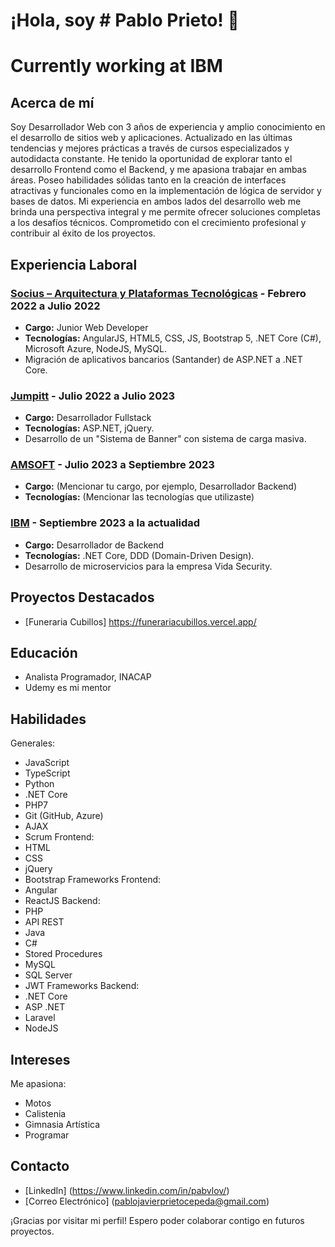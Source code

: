 


# ¡Hola, soy # Pablo Prieto! 👋
# Currently working at IBM

## Acerca de mí
Soy Desarrollador Web con 3 años de experiencia y amplio conocimiento en el desarrollo de sitios web y aplicaciones. Actualizado en las últimas tendencias y mejores prácticas a través de cursos especializados y autodidacta constante. He tenido la oportunidad de explorar tanto el desarrollo Frontend como el Backend, y me apasiona trabajar en ambas áreas. Poseo habilidades sólidas tanto en la creación de interfaces atractivas y funcionales como en la implementación de lógica de servidor y bases de datos. Mi experiencia en ambos lados del desarrollo web me brinda una perspectiva integral y me permite ofrecer soluciones completas a los desafíos técnicos. Comprometido con el crecimiento profesional y contribuir al éxito de los proyectos.

## Experiencia Laboral

### [Socius – Arquitectura y Plataformas Tecnológicas](https://socius.cl/) - Febrero 2022 a Julio 2022
- **Cargo:** Junior Web Developer
- **Tecnologías:** AngularJS, HTML5, CSS, JS, Bootstrap 5, .NET Core (C#), Microsoft Azure, NodeJS, MySQL.
- Migración de aplicativos bancarios (Santander) de ASP.NET a .NET Core.

### [Jumpitt](https://www.jumpitt.com/) - Julio 2022 a Julio 2023
- **Cargo:** Desarrollador Fullstack
- **Tecnologías:** ASP.NET, jQuery.
- Desarrollo de un "Sistema de Banner" con sistema de carga masiva.

### [AMSOFT](https://www.amsoft.cl/) - Julio 2023 a Septiembre 2023
- **Cargo:** (Mencionar tu cargo, por ejemplo, Desarrollador Backend)
- **Tecnologías:** (Mencionar las tecnologías que utilizaste)

### [IBM](https://www.ibm.com/) - Septiembre 2023 a la actualidad
- **Cargo:** Desarrollador de Backend
- **Tecnologías:** .NET Core, DDD (Domain-Driven Design).
- Desarrollo de microservicios para la empresa Vida Security.

## Proyectos Destacados
- [Funeraria Cubillos] https://funerariacubillos.vercel.app/

## Educación
- Analista Programador, INACAP
- Udemy es mi mentor

## Habilidades
Generales:
- JavaScript
- TypeScript
- Python
- .NET Core
- PHP7
- Git (GitHub, Azure)
- AJAX
- Scrum
Frontend:
- HTML
- CSS
- jQuery
- Bootstrap
Frameworks Frontend:
- Angular
- ReactJS
Backend:
- PHP
- API REST
- Java
- C#
- Stored Procedures
- MySQL
- SQL Server
- JWT
Frameworks Backend:
- .NET Core
- ASP .NET
- Laravel
- NodeJS

## Intereses
Me apasiona:
- Motos
- Calistenia
- Gimnasia Artística
- Programar

## Contacto
- [LinkedIn] (https://www.linkedin.com/in/pabvlov/)
- [Correo Electrónico] (pablojavierprietocepeda@gmail.com)

¡Gracias por visitar mi perfil! Espero poder colaborar contigo en futuros proyectos.
